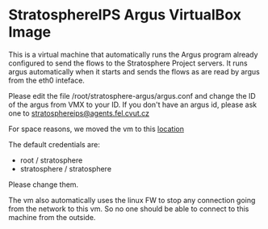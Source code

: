 # StratosphereIPS Argus VirtualBox Image

This is a virtual machine that automatically runs the Argus program already configured to send the flows to the Stratosphere Project servers.
It runs argus automatically when it starts and sends the flows as are read by argus from the eth0 inteface.

Please edit the file /root/stratosphere-argus/argus.conf and change the ID of the argus from VMX to your ID. If you don't have an argus id, please ask one to stratosphereips@agents.fel.cvut.cz

For space reasons, we moved the vm to this [location](https://mcfp.felk.cvut.cz/publicDatasets/StratosphereIPS-Argus-VirtualBox/Stratosphere-Argus.ova.gz)

The default credentials are:
- root / stratosphere
- stratosphere / stratosphere

Please change them.

The vm also automatically uses the linux FW to stop any connection going from the network to this vm. So no one should be able to connect to this machine from the outside.

